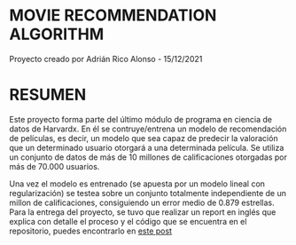 MOVIE RECOMMENDATION ALGORITHM
================
Proyecto creado por Adrián Rico Alonso - 15/12/2021

# RESUMEN

Este proyecto forma parte del último módulo de programa en ciencia de
datos de Harvardx. En él se contruye/entrena un modelo de recomendación
de películas, es decir, un modelo que sea capaz de predecir la
valoración que un determinado usuario otorgará a una determinada
película. Se utiliza un conjunto de datos de más de 10 millones de
calificaciones otorgadas por más de 70.000 usuarios.

Una vez el modelo es entrenado (se apuesta por un modelo lineal con
regularización) se testea sobre un conjunto totalmente independiente de
un millon de calificaciones, consiguiendo un error medio de 0.879
estrellas. Para la entrega del proyecto, se tuvo que realizar un report
en inglés que explica con detalle el proceso y el código que se
encuentra en el repositorio, puedes encontrarlo en [este
post](https://www.linkedin.com/posts/adri%C3%A1n-rico-alonso_report-activity-6876933719308021760-PQ8h)

